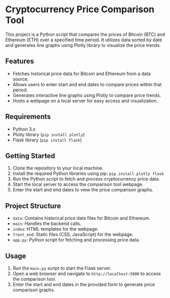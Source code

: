 # Cryptocurrency Price Comparison Tool

This project is a Python script that compares the prices of Bitcoin (BTC) and Ethereum (ETH) over a specified time period. It utilizes data sorted by date and generates line graphs using Plotly library to visualize the price trends.

## Features

- Fetches historical price data for Bitcoin and Ethereum from a data source.
- Allows users to enter start and end dates to compare prices within that period.
- Generates interactive line graphs using Plotly to compare price trends.
- Hosts a webpage on a local server for easy access and visualization.

## Requirements

- Python 3.x
- Plotly library (`pip install plotly`)
- Flask library (`pip install flask`)

## Getting Started

1. Clone the repository to your local machine.
2. Install the required Python libraries using pip: `pip install plotly flask`
3. Run the Python script to fetch and process cryptocurrency price data.
4. Start the local server to access the comparison tool webpage.
5. Enter the start and end dates to view the price comparison graphs.

## Project Structure

- `data`: Contains historical price data files for Bitcoin and Ethereum.
- `main`: Handles the backend calls.
- `index`: HTML templates for the webpage.
- `front_end`: Static files (CSS, JavaScript) for the webpage.
- `app.py`: Python script for fetching and processing price data.

## Usage

1. Run the `main.py` script to start the Flask server.
2. Open a web browser and navigate to `http://localhost:5000` to access the comparison tool.
3. Enter the start and end dates in the provided form to generate price comparison graphs.



